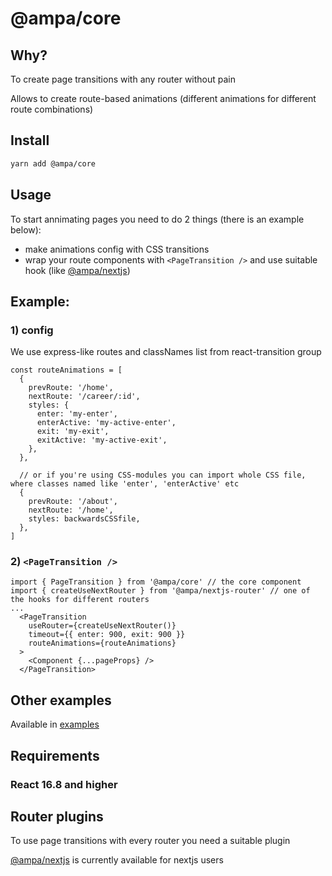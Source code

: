 # @ampa/core

## Why?

To create page transitions with any router without pain

Allows to create route-based animations (different animations for different route combinations)

## Install

```sh
yarn add @ampa/core
```

## Usage

To start annimating pages you need to do 2 things (there is an example below):

- make animations config with CSS transitions
- wrap your route components with `<PageTransition />` and use suitable hook (like [@ampa/nextjs](https://github.com/Uncleseneca/ampa-nextjs))

## Example:

### 1) config

We use express-like routes and classNames list from react-transition group

```
const routeAnimations = [
  {
    prevRoute: '/home',
    nextRoute: '/career/:id',
    styles: {
      enter: 'my-enter',
      enterActive: 'my-active-enter',
      exit: 'my-exit',
      exitActive: 'my-active-exit',
    },
  },

  // or if you're using CSS-modules you can import whole CSS file, where classes named like 'enter', 'enterActive' etc
  {
    prevRoute: '/about',
    nextRoute: '/home',
    styles: backwardsCSSfile,
  },
]
```

### 2) `<PageTransition />`

```
import { PageTransition } from '@ampa/core' // the core component
import { createUseNextRouter } from '@ampa/nextjs-router' // one of the hooks for different routers
...
  <PageTransition
    useRouter={createUseNextRouter()}
    timeout={{ enter: 900, exit: 900 }}
    routeAnimations={routeAnimations}
  >
    <Component {...pageProps} />
  </PageTransition>
```

## Other examples

Available in [examples](./examples)

## Requirements

### React 16.8 and higher

## Router plugins

To use page transitions with every router you need a suitable plugin

[@ampa/nextjs](https://github.com/Uncleseneca/ampa-nextjs) is currently available for nextjs users

